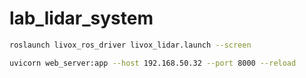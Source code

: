 # lab_lidar_system

```bash
roslaunch livox_ros_driver livox_lidar.launch --screen
```

```bash
uvicorn web_server:app --host 192.168.50.32 --port 8000 --reload
```